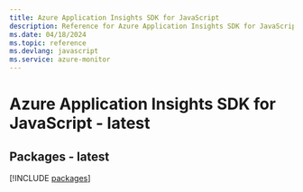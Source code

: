 ```yaml
---
title: Azure Application Insights SDK for JavaScript
description: Reference for Azure Application Insights SDK for JavaScript
ms.date: 04/18/2024
ms.topic: reference
ms.devlang: javascript
ms.service: azure-monitor
---
```

# Azure Application Insights SDK for JavaScript - latest
## Packages - latest
[!INCLUDE [packages](application-insights-index.md)]